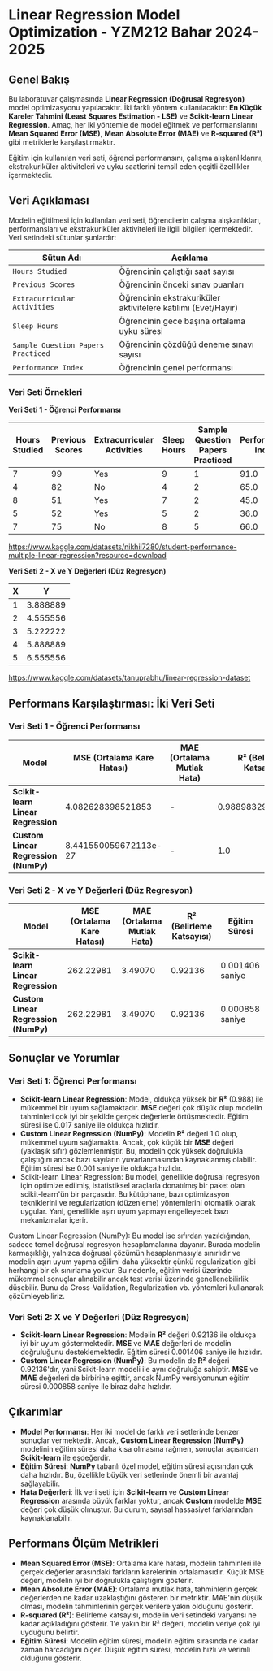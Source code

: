 # Linear Regression Model Optimization - YZM212 Bahar 2024-2025

## Genel Bakış
Bu laboratuvar çalışmasında **Linear Regression (Doğrusal Regresyon)** model optimizasyonu yapılacaktır. İki farklı yöntem kullanılacaktır: **En Küçük Kareler Tahmini (Least Squares Estimation - LSE)** ve **Scikit-learn Linear Regression**. Amaç, her iki yöntemle de model eğitmek ve performanslarını **Mean Squared Error (MSE)**, **Mean Absolute Error (MAE)** ve **R-squared (R²)** gibi metriklerle karşılaştırmaktır.

Eğitim için kullanılan veri seti, öğrenci performansını, çalışma alışkanlıklarını, ekstrakuriküler aktiviteleri ve uyku saatlerini temsil eden çeşitli özellikler içermektedir.

## Veri Açıklaması
Modelin eğitilmesi için kullanılan veri seti, öğrencilerin çalışma alışkanlıkları, performansları ve ekstrakuriküler aktiviteleri ile ilgili bilgileri içermektedir. Veri setindeki sütunlar şunlardır:

| **Sütun Adı**                 | **Açıklama**                                              |
|-------------------------------|-----------------------------------------------------------|
| `Hours Studied`                | Öğrencinin çalıştığı saat sayısı                          |
| `Previous Scores`              | Öğrencinin önceki sınav puanları                          |
| `Extracurricular Activities`   | Öğrencinin ekstrakuriküler aktivitelere katılımı (Evet/Hayır)|
| `Sleep Hours`                  | Öğrencinin gece başına ortalama uyku süresi               |
| `Sample Question Papers Practiced` | Öğrencinin çözdüğü deneme sınavı sayısı                 |
| `Performance Index`            | Öğrencinin genel performansı                              |

### Veri Seti Örnekleri

**Veri Seti 1 - Öğrenci Performansı**

| **Hours Studied** | **Previous Scores** | **Extracurricular Activities** | **Sleep Hours** | **Sample Question Papers Practiced** | **Performance Index** |
|-------------------|---------------------|--------------------------------|-----------------|---------------------------------------|-----------------------|
| 7                 | 99                  | Yes                            | 9               | 1                                     | 91.0                  |
| 4                 | 82                  | No                             | 4               | 2                                     | 65.0                  |
| 8                 | 51                  | Yes                            | 7               | 2                                     | 45.0                  |
| 5                 | 52                  | Yes                            | 5               | 2                                     | 36.0                  |
| 7                 | 75                  | No                             | 8               | 5                                     | 66.0                  |

https://www.kaggle.com/datasets/nikhil7280/student-performance-multiple-linear-regression?resource=download

**Veri Seti 2 - X ve Y Değerleri (Düz Regresyon)**

| **X** | **Y**        |
|-------|--------------|
| 1     | 3.888889     |
| 2     | 4.555556     |
| 3     | 5.222222     |
| 4     | 5.888889     |
| 5     | 6.555556     |

https://www.kaggle.com/datasets/tanuprabhu/linear-regression-dataset

## Performans Karşılaştırması: İki Veri Seti

### Veri Seti 1 - Öğrenci Performansı

| **Model**                         | **MSE (Ortalama Kare Hatası)** | **MAE (Ortalama Mutlak Hata)** | **R² (Belirleme Katsayısı)**   | **Eğitim Süresi**  |
|-----------------------------------|-------------------------------|--------------------------------|--------------------------------|--------------------|
| **Scikit-learn Linear Regression**| 4.082628398521853             | -                              | 0.9889832909573145            | 0.017103 saniye    |
| **Custom Linear Regression (NumPy)** | 8.441550059672113e-27        | -                              | 1.0                            | 0.001140 saniye    |

### Veri Seti 2 - X ve Y Değerleri (Düz Regresyon)

| **Model**                         | **MSE (Ortalama Kare Hatası)** | **MAE (Ortalama Mutlak Hata)** | **R² (Belirleme Katsayısı)**   | **Eğitim Süresi**  |
|-----------------------------------|-------------------------------|--------------------------------|--------------------------------|--------------------|
| **Scikit-learn Linear Regression**| 262.22981                     | 3.49070                        | 0.92136                        | 0.001406 saniye    |
| **Custom Linear Regression (NumPy)** | 262.22981                    | 3.49070                        | 0.92136                        | 0.000858 saniye    |

## Sonuçlar ve Yorumlar

### Veri Seti 1: Öğrenci Performansı

- **Scikit-learn Linear Regression**: Model, oldukça yüksek bir **R²** (0.988) ile mükemmel bir uyum sağlamaktadır. **MSE** değeri çok düşük olup modelin tahminleri çok iyi bir şekilde gerçek değerlerle örtüşmektedir. Eğitim süresi ise 0.017 saniye ile oldukça hızlıdır.
- **Custom Linear Regression (NumPy)**: Modelin **R²** değeri 1.0 olup, mükemmel uyum sağlamakta. Ancak, çok küçük bir **MSE** değeri (yaklaşık sıfır) gözlemlenmiştir. Bu, modelin çok yüksek doğrulukla çalıştığını ancak bazı sayıların yuvarlanmasından kaynaklanmış olabilir. Eğitim süresi ise 0.001 saniye ile oldukça hızlıdır.
- Scikit-learn Linear Regression: Bu model, genellikle doğrusal regresyon için optimize edilmiş, istatistiksel araçlarla donatılmış bir paket olan scikit-learn'ün bir parçasıdır. Bu kütüphane, bazı optimizasyon tekniklerini ve regularization (düzenleme) yöntemlerini otomatik olarak uygular. Yani, genellikle aşırı uyum yapmayı engelleyecek bazı mekanizmalar içerir.

Custom Linear Regression (NumPy): Bu model ise sıfırdan yazıldığından, sadece temel doğrusal regresyon hesaplamalarına dayanır. Burada modelin karmaşıklığı, yalnızca doğrusal çözümün hesaplanmasıyla sınırlıdır ve modelin aşırı uyum yapma eğilimi daha yüksektir çünkü regularization gibi herhangi bir ek sınırlama yoktur. Bu nedenle, eğitim verisi üzerinde mükemmel sonuçlar alınabilir ancak test verisi üzerinde genellenebilirlik düşebilir. Bunu da Cross-Validation, Regularization vb. yöntemleri kullanarak çözümleyebiliriz.

### Veri Seti 2: X ve Y Değerleri (Düz Regresyon)

- **Scikit-learn Linear Regression**: Modelin **R²** değeri 0.92136 ile oldukça iyi bir uyum göstermektedir. **MSE** ve **MAE** değerleri de modelin doğruluğunu desteklemektedir. Eğitim süresi 0.001406 saniye ile hızlıdır.
- **Custom Linear Regression (NumPy)**: Bu modelin de **R²** değeri 0.92136'dır, yani Scikit-learn modeli ile aynı doğruluğa sahiptir. **MSE** ve **MAE** değerleri de birbirine eşittir, ancak NumPy versiyonunun eğitim süresi 0.000858 saniye ile biraz daha hızlıdır.

## Çıkarımlar

- **Model Performansı**: Her iki model de farklı veri setlerinde benzer sonuçlar vermektedir. Ancak, **Custom Linear Regression (NumPy)** modelinin eğitim süresi daha kısa olmasına rağmen, sonuçlar açısından **Scikit-learn** ile eşdeğerdir.
- **Eğitim Süresi**: **NumPy** tabanlı özel model, eğitim süresi açısından çok daha hızlıdır. Bu, özellikle büyük veri setlerinde önemli bir avantaj sağlayabilir.
- **Hata Değerleri**: İlk veri seti için **Scikit-learn** ve **Custom Linear Regression** arasında büyük farklar yoktur, ancak **Custom** modelde **MSE** değeri çok düşük olmuştur. Bu durum, sayısal hassasiyet farklarından kaynaklanabilir.

## Performans Ölçüm Metrikleri

- **Mean Squared Error (MSE)**: Ortalama kare hatası, modelin tahminleri ile gerçek değerler arasındaki farkların karelerinin ortalamasıdır. Küçük MSE değeri, modelin iyi bir doğrulukla çalıştığını gösterir.
- **Mean Absolute Error (MAE)**: Ortalama mutlak hata, tahminlerin gerçek değerlerden ne kadar uzaklaştığını gösteren bir metriktir. MAE'nin düşük olması, modelin tahminlerinin gerçek verilere yakın olduğunu gösterir.
- **R-squared (R²)**: Belirleme katsayısı, modelin veri setindeki varyansı ne kadar açıkladığını gösterir. 1'e yakın bir R² değeri, modelin veriye çok iyi uyduğunu belirtir.
- **Eğitim Süresi**: Modelin eğitim süresi, modelin eğitim sırasında ne kadar zaman harcadığını ölçer. Düşük eğitim süresi, modelin hızlı ve verimli olduğunu gösterir.
